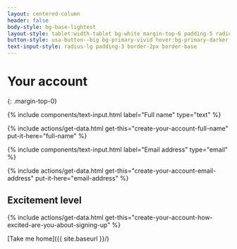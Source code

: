 ```yaml
---
layout: centered-column
header: false
body-style: bg-base-lightest
layout-style: tablet:width-tablet bg-white margin-top-6 padding-5 radius-lg shadow-3
button-style: usa-button--big bg-primary-vivid hover:bg-primary-darker
text-input-style: radius-lg padding-3 border-2px border-base
---
```


# Your account
{: .margin-top-0}

<!-- Text input component for name. -->
{% include components/text-input.html label="Full name" type="text" %}

{% include actions/get-data.html get-this="create-your-account-full-name" put-it-here="full-name" %}

<!-- Text input component for email. -->
{% include components/text-input.html label="Email address" type="email" %}

{% include actions/get-data.html get-this="create-your-account-email-address" put-it-here="email-address" %}

## Excitement level

{% include actions/get-data.html get-this="create-your-account-how-excited-are-you-about-signing-up" %}

[Take me home]({{ site.baseurl }}/)